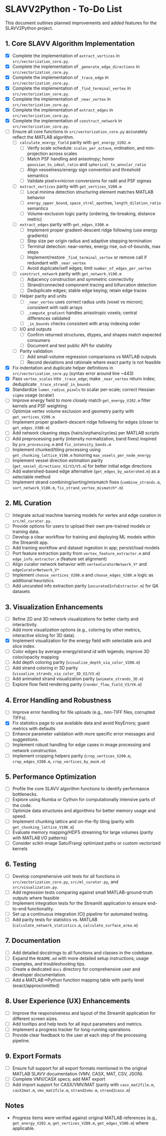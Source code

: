 # SLAVV2Python - To-Do List

This document outlines planned improvements and added features for the SLAVV2Python project.

## 1. Core SLAVV Algorithm Implementation

- [x] Complete the implementation of `extract_vertices` in `src/vectorization_core.py`.
- [x] Complete the implementation of `_generate_edge_directions` in `src/vectorization_core.py`.
- [x] Complete the implementation of `_trace_edge` in `src/vectorization_core.py`.
- [x] Complete the implementation of `_find_terminal_vertex` in `src/vectorization_core.py`.
- [x] Complete the implementation of `_near_vertex` in `src/vectorization_core.py`.
- [x] Complete the implementation of `extract_edges` in `src/vectorization_core.py`.
- [x] Complete the implementation of `construct_network` in `src/vectorization_core.py`.
- [ ] Ensure all core functions in `src/vectorization_core.py` accurately reflect the MATLAB algorithm.
  - [ ] `calculate_energy_field` parity with `get_energy_V202.m`
    - [ ] Verify scale schedule: `scales_per_octave`, ordination, and min-projection across scales
    - [ ] Match PSF handling and anisotropy; honor `gaussian_to_ideal_ratio` and `spherical_to_annular_ratio`
    - [ ] Align vesselness/energy sign convention and threshold semantics
    - [ ] Validate pixel↔micron conversions for radii and PSF sigmas
  - [ ] `extract_vertices` parity with `get_vertices_V200.m`
    - [ ] Local minima detection structuring element matches MATLAB behavior
    - [ ] `energy_upper_bound`, `space_strel_apothem`, `length_dilation_ratio` semantics
    - [ ] Volume-exclusion logic parity (ordering, tie-breaking, distance metric)
  - [ ] `extract_edges` parity with `get_edges_V300.m`
    - [ ] Implement proper gradient-descent ridge following (use energy gradients)
    - [ ] Step size per origin radius and adaptive stepping termination
    - [ ] Terminal detection: near-vertex, energy rise, out-of-bounds, max steps
    - [ ] Implement/restore `_find_terminal_vertex` or remove call if redundant with `_near_vertex`
    - [ ] Avoid duplicate/self edges; limit `number_of_edges_per_vertex`
  - [ ] `construct_network` parity with `get_network_V190.m`
    - [ ] Adjacency construction and symmetric connectivity
    - [ ] Strand/connected component tracing and bifurcation detection
    - [ ] Deduplicate edges; stable edge keying; retain edge traces
  - [ ] Helper parity and units
    - [ ] `_near_vertex` uses correct radius units (voxel vs micron); consistent with radii arrays
    - [ ] `_compute_gradient` handles anisotropic voxels; central differences validated
    - [ ] `_in_bounds` checks consistent with array indexing order
  - [ ] I/O and outputs
    - [ ] Confirm returned structures, dtypes, and shapes match expected consumers
    - [ ] Document and test public API for stability
  - [ ] Parity validation
    - [ ] Add small-volume regression comparisons vs MATLAB outputs
    - [ ] Record deviations and rationale where exact parity is not feasible
- [x] Fix indentation and duplicate helper definitions in `src/vectorization_core.py` (syntax error around line ~443)
- [x] Pass `vertex_scales` into `_trace_edge`; make `_near_vertex` return index; deduplicate `_trace_strand`/`_in_bounds`
- [x] Standardize `lumen_radius_pixels` to scalar per-scale; correct Hessian `sigma` usage (scalar)
- [ ] Improve energy field to more closely match `get_energy_V202.m` filter kernels and PSF weighting
- [ ] Optimize vertex volume exclusion and geometry parity with `get_vertices_V200.m`
- [ ] Implement proper gradient-descent ridge following for edges (closer to `get_edges_V300.m`)
- [ ] Add network cleaning steps (hairs/orphans/cycles) per MATLAB scripts
- [ ] Add preprocessing parity (intensity normalization, band fixes) inspired by `pre_processing.m` and `fix_intensity_bands.m`
- [ ] Implement chunked/tiling processing using `get_chunking_lattice_V190.m` honoring `max_voxels_per_node_energy`
- [ ] Implement vessel direction estimation parity (`get_vessel_directions_V2/V3/V5.m`) for better initial edge directions
- [ ] Add watershed-based edge alternative (`get_edges_by_watershed.m`) as a selectable method
- [ ] Implement strand combining/sorting/mismatch fixes (`combine_strands.m`, `sort_network_V180.m`, `fix_strand_vertex_mismatch*.m`)

## 2. ML Curation

- [ ] Integrate actual machine learning models for vertex and edge curation in `src/ml_curator.py`.
- [ ] Provide options for users to upload their own pre-trained models or training data.
- [ ] Develop a clear workflow for training and deploying ML models within the Streamlit app.
- [ ] Add training workflow and dataset ingestion in app; persist/load models
- [ ] Port feature extraction parity from `vertex_feature_extractor.m` and `edge_info_extractor.m` (feature set alignment)
- [ ] Align curator network behavior with `vertexCuratorNetwork_V*` and `edgeCuratorNetwork_V*`
- [ ] Implement `choose_vertices_V200.m` and `choose_edges_V200.m` logic as additional heuristics
- [ ] Add uncurated info extraction parity (`uncuratedInfoExtractor.m`) for QA datasets

## 3. Visualization Enhancements

- [ ] Refine 2D and 3D network visualizations for better clarity and interactivity.
- [ ] Add more visualization options (e.g., coloring by other metrics, interactive slicing for 3D data).
- [x] Implement visualization for the energy field with selectable axis and slice index.
- [ ] Color edges by average energy/strand id with legends; improve 3D color/opacity mapping
- [ ] Add depth coloring parity (`visualize_depth_via_color_V200.m`)
- [ ] Add strand coloring in 3D parity (`visualize_strands_via_color_3D_V2/V3.m`)
- [ ] Add animated strand visualization parity (`animate_strands_3D.m`)
- [ ] Explore flow field rendering parity (`render_flow_field_V3/V4.m`)

## 4. Error Handling and Robustness

- [ ] Improve error handling for file uploads (e.g., non-TIFF files, corrupted TIFFs).
- [x] Fix statistics page to use available data and avoid KeyErrors; guard metrics with defaults
- [ ] Enhance parameter validation with more specific error messages and suggestions.
- [ ] Implement robust handling for edge cases in image processing and network construction.
- [ ] Implement cropping helpers parity (`crop_vertices_V200.m`, `crop_edges_V200.m`, `crop_vertices_by_mask.m`)

## 5. Performance Optimization

- [ ] Profile the core SLAVV algorithm functions to identify performance bottlenecks.
- [ ] Explore using Numba or Cython for computationally intensive parts of the code.
- [ ] Optimize data structures and algorithms for better memory usage and speed.
- [ ] Implement chunking lattice and on-the-fly tiling (parity with `get_chunking_lattice_V190.m`)
- [ ] Evaluate memory mapping/HDF5 streaming for large volumes (parity with MATLAB I/O patterns)
- [ ] Consider scikit-image Sato/Frangi optimized paths or custom vectorized kernels

## 6. Testing

- [ ] Develop comprehensive unit tests for all functions in `src/vectorization_core.py`, `src/ml_curator.py`, and `src/visualization.py`.
- [ ] Add regression tests comparing against small MATLAB-ground-truth outputs where feasible
- [ ] Implement integration tests for the Streamlit application to ensure end-to-end functionality.
- [ ] Set up a continuous integration (CI) pipeline for automated testing.
- [ ] Add parity tests for statistics vs. MATLAB (`calculate_network_statistics.m`, `calculate_surface_area.m`)

## 7. Documentation

- [ ] Add detailed docstrings to all functions and classes in the codebase.
- [ ] Expand the `README.md` with more detailed setup instructions, usage examples, and troubleshooting tips.
- [ ] Create a dedicated `docs` directory for comprehensive user and developer documentation.
- [ ] Add a MATLAB→Python function mapping table with parity level (exact/approx/omitted)

## 8. User Experience (UX) Enhancements

- [ ] Improve the responsiveness and layout of the Streamlit application for different screen sizes.
- [ ] Add tooltips and help texts for all input parameters and metrics.
- [ ] Implement a progress tracker for long-running operations.
- [ ] Provide clear feedback to the user at each step of the processing pipeline.

## 9. Export Formats

- [ ] Ensure full support for all export formats mentioned in the original MATLAB SLAVV documentation (VMV, CASX, MAT, CSV, JSON).
- [ ] Complete VMV/CASX specs; add MAT export
- [ ] Add import support for CASX/VMV/MAT (parity with `casx_mat2file.m`, `casX2mat.m`, `vmv_mat2file.m`, `strand2vmv.m`, `strand2casx.m`)

## Notes

- Progress items were verified against original MATLAB references (e.g., `get_energy_V202.m`, `get_vertices_V200.m`, `get_edges_V300.m`) where applicable.



